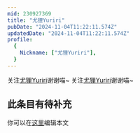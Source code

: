 ```yaml
---
mid: 230927369
title: "尤狸Yuriri"
pubDate: "2024-11-04T11:22:11.574Z"
updatedDate: "2024-11-04T11:22:11.574Z"
profile:
  {
    Nickname: ["尤狸Yuriri"],
  }
---
```


关注[尤狸Yuriri](https://space.bilibili.com/230927369)谢谢喵~ 关注[尤狸Yuriri](https://space.bilibili.com/230927369)谢谢喵~

## 此条目有待补充
你可以在[这里](https://github.com/Yuhanawa/VTuber.ICU/edit/master/src/content/v/尤狸Yuriri/index.md)编辑本文
